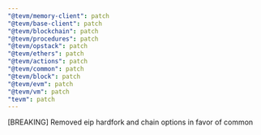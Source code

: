 ```yaml
---
"@tevm/memory-client": patch
"@tevm/base-client": patch
"@tevm/blockchain": patch
"@tevm/procedures": patch
"@tevm/opstack": patch
"@tevm/ethers": patch
"@tevm/actions": patch
"@tevm/common": patch
"@tevm/block": patch
"@tevm/evm": patch
"@tevm/vm": patch
"tevm": patch
---
```


[BREAKING] Removed eip hardfork and chain options in favor of common
